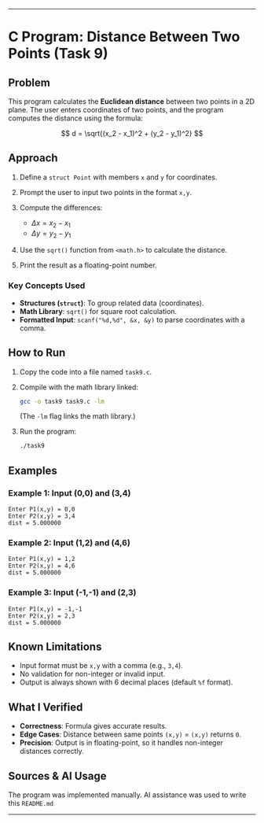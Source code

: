 
---

# C Program: Distance Between Two Points (Task 9)

## Problem

This program calculates the **Euclidean distance** between two points in a 2D plane.
The user enters coordinates of two points, and the program computes the distance using the formula:

$$
d = \sqrt{(x_2 - x_1)^2 + (y_2 - y_1)^2}
$$

## Approach

1. Define a `struct Point` with members `x` and `y` for coordinates.
2. Prompt the user to input two points in the format `x,y`.
3. Compute the differences:

   * $\Delta x = x_2 - x_1$
   * $\Delta y = y_2 - y_1$
4. Use the `sqrt()` function from `<math.h>` to calculate the distance.
5. Print the result as a floating-point number.

### Key Concepts Used

* **Structures (`struct`)**: To group related data (coordinates).
* **Math Library**: `sqrt()` for square root calculation.
* **Formatted Input**: `scanf("%d,%d", &x, &y)` to parse coordinates with a comma.

## How to Run

1. Copy the code into a file named `task9.c`.
2. Compile with the math library linked:

   ```bash
   gcc -o task9 task9.c -lm
   ```

   (The `-lm` flag links the math library.)
3. Run the program:

   ```bash
   ./task9
   ```

## Examples

### Example 1: Input (0,0) and (3,4)

```
Enter P1(x,y) = 0,0
Enter P2(x,y) = 3,4
dist = 5.000000
```

### Example 2: Input (1,2) and (4,6)

```
Enter P1(x,y) = 1,2
Enter P2(x,y) = 4,6
dist = 5.000000
```

### Example 3: Input (-1,-1) and (2,3)

```
Enter P1(x,y) = -1,-1
Enter P2(x,y) = 2,3
dist = 5.000000
```

## Known Limitations

* Input format must be `x,y` with a comma (e.g., `3,4`).
* No validation for non-integer or invalid input.
* Output is always shown with 6 decimal places (default `%f` format).

## What I Verified

* **Correctness**: Formula gives accurate results.
* **Edge Cases**: Distance between same points `(x,y)` = `(x,y)` returns `0`.
* **Precision**: Output is in floating-point, so it handles non-integer distances correctly.

## Sources & AI Usage

The program was implemented manually. AI assistance was used to write this `README.md`

---
